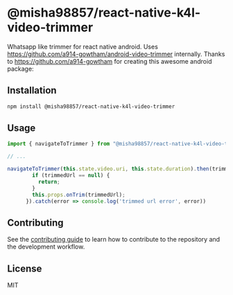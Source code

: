 # @misha98857/react-native-k4l-video-trimmer

Whatsapp like trimmer for react native android. Uses https://github.com/a914-gowtham/android-video-trimmer internally. Thanks to https://github.com/a914-gowtham for creating this awesome android package:

## Installation

```sh
npm install @misha98857/react-native-k4l-video-trimmer
```

## Usage

```js
import { navigateToTrimmer } from "@misha98857/react-native-k4l-video-trimmer";

// ...

navigateToTrimmer(this.state.video.uri, this.state.duration).then(trimmedUrl => {
        if (trimmedUrl == null) {
          return;
        }
        this.props.onTrim(trimmedUrl);
      }).catch(error => console.log('trimmed url error', error))
```

## Contributing

See the [contributing guide](CONTRIBUTING.md) to learn how to contribute to the repository and the development workflow.

## License

MIT
